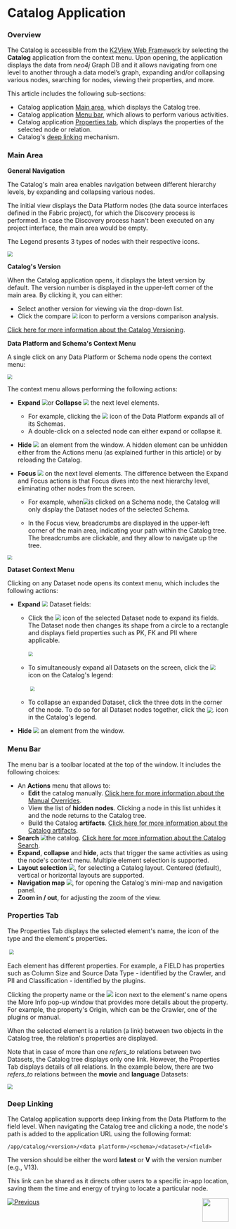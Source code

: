 <web>

# Catalog Application

### Overview

The Catalog is accessible from the [K2View Web Framework](/articles/30_web_framework/01_web_framework_overview.md) by selecting the **Catalog** application from the context menu. Upon opening, the application displays the data from *neo4j* Graph DB and it allows navigating from one level to another through a data model’s graph, expanding and/or collapsing various nodes, searching for nodes, viewing their properties, and more.

This article includes the following sub-sections:

* Catalog application [Main area](05_catalog_app.md#main-area), which displays the Catalog tree.
* Catalog application [Menu bar](05_catalog_app.md#menu-bar), which allows to perform various activities. 
* Catalog application [Properties tab](05_catalog_app.md#properties-tab), which displays the properties of the selected node or relation.
* Catalog's [deep linking](05_catalog_app.md#deep-linking) mechanism.

### Main Area

**General Navigation**

The Catalog's main area enables navigation between different hierarchy levels, by expanding and collapsing various nodes.

The initial view displays the Data Platform nodes (the data source interfaces defined in the Fabric project), for which the Discovery process is performed. In case the Discovery process hasn't been executed on any project interface, the main area would be empty. 

The Legend presents 3 types of nodes with their respective icons. 

<img src="images/catalog_app.png" style="zoom:75%;" />

**Catalog's Version**

When the Catalog application opens, it displays the latest version by default. The version number is displayed in the upper-left corner of the main area. By clicking it, you can either: 

* Select another version for viewing via the drop-down list.
* Click the compare <img src="images/compare.png" style="zoom:75%;" /> icon to perform a versions comparison analysis.  

[Click here for more information about the Catalog Versioning](06_catalog_versioning.md).

**Data Platform and Schema's Context Menu**

A single click on any Data Platform or Schema node opens the context menu: 

<img src="images/dataplatform_collapsed_expanded.png" style="zoom: 67%;" />

The context menu allows performing the following actions:

* **Expand** <img src="images/expand.png" style="zoom:80%;" />or **Collapse** <img src="images/collapse.png" style="zoom:80%;" /> the next level elements. 
  * For example, clicking the <img src="images/expand.png" style="zoom:80%;" /> icon of the Data Platform expands all of its Schemas. 
  * A double-click on a selected node can either expand or collapse it.

* **Hide** <img src="images/hide.png" style="zoom:80%;" /> an element from the window. A hidden element can be unhidden either from the Actions menu (as explained further in this article) or by reloading the Catalog.

* **Focus** <img src="images/focus.png" style="zoom:80%;" /> on the next level elements. The difference between the Expand and Focus actions is that Focus dives into the next hierarchy level, eliminating other nodes from the screen.

  * For example, when<img src="images/focus.png" style="zoom:80%;" />is clicked on a Schema node, the Catalog will only display the Dataset nodes of the selected Schema. 

  * In the Focus view, breadcrumbs are displayed in the upper-left corner of the main area, indicating your path within the Catalog tree. The breadcrumbs are clickable, and they allow to navigate up the tree.


<img src="images/breadcrumbs.png" style="zoom: 67%;" />

**Dataset Context Menu**

Clicking on any Dataset node opens its context menu, which includes the following actions:

* **Expand** <img src="images/expand.png" style="zoom:80%;" /> Dataset fields:

  * Click the <img src="images/expand.png" style="zoom:80%;" /> icon of the selected Dataset node to expand its fields. The Dataset node then changes its shape from a circle to a rectangle and displays field properties such as PK, FK and PII where applicable.

    ​	<img src="images/dataset_collapsed_expanded.png" style="zoom: 67%;" />

  * To simultaneously expand all Datasets on the screen, click the <img src="images/expand-fields.png" style="zoom:75%;" /> icon on the Catalog's legend:

    ​	<img src="images/legend.png" style="zoom: 67%;" />

  * To collapse an expanded Dataset, click the three dots in the corner of the node. To do so for all Dataset nodes together, click the <img src="images/eye.png" alt="." style="zoom:80%;" /> icon in the Catalog's legend.

* **Hide** <img src="images/hide.png" style="zoom:80%;" /> an element from the window.

### Menu Bar

The menu bar is a toolbar located at the top of the window. It includes the following choices:

* An **Actions** menu that allows to:
  * **Edit** the catalog manually. [Click here for more information about the Manual Overrides](07_manual_overrides.md).
  * View the list of **hidden nodes**. Clicking a node in this list unhides it and the node returns to the Catalog tree.
  * Build the Catalog **artifacts**. [Click here for more information about the Catalog artifacts](09_build_artifacts.md).
* **Search** <img src="images/search.png" style="zoom:80%;" />the catalog. [Click here for more information about the Catalog Search](08_search_catalog.md). 
* **Expand**, **collapse** and **hide**, acts that trigger the same activities as using the node's context menu. Multiple element selection is supported.  
* **Layout selection** <img src="images/layout.png" style="zoom:80%;" />, for selecting a Catalog layout. Centered (default), vertical or horizontal layouts are supported.
* **Navigation map** <img src="images/navigation.png" style="zoom:80%;" />, for opening the Catalog's mini-map and navigation panel. 
* **Zoom in / out**, for adjusting the zoom of the view.

### Properties Tab

The Properties Tab displays the selected element's name, the icon of the type and the element's properties.

​	<img src="images/properties.png" style="zoom: 67%;" />

Each element has different properties. For example, a FIELD has properties such as Column Size and Source Data Type - identified by the Crawler, and PII and Classification - identified by the plugins.

Clicking the property name or the <img src="images/info.png" style="zoom: 95%;" /> icon next to the element's name opens the More Info pop-up window that provides more details about the property. For example, the property's Origin, which can be the Crawler, one of the plugins or manual.

When the selected element is a relation (a link) between two objects in the Catalog tree, the relation's properties are displayed. 

Note that in case of more than one *refers_to* relations between two Datasets, the Catalog tree displays only one link. However, the Properties Tab displays details of all relations. In the example below, there are two *refers_to* relations between the **movie** and **language** Datasets:

<img src="images/properties_two_links.png" style="zoom: 75%;" />

### Deep Linking

The Catalog application supports deep linking from the Data Platform to the field level. When navigating the Catalog tree and clicking a node, the node's path is added to the application URL using the following format:

~~~
/app/catalog/<version>/<data platform>/<schema>/<dataset>/<field>
~~~

The version should be either the word **latest** or **V** with the version number (e.g., V13).

This link can be shared as it directs other users to a specific in-app location, saving them the time and energy of trying to locate a particular node.



[![Previous](/articles/images/Previous.png)](04a_catalog_integration_with_fabric.md)[<img align="right" width="60" height="54" src="/articles/images/Next.png">](06_catalog_versioning.md) 

</web>
